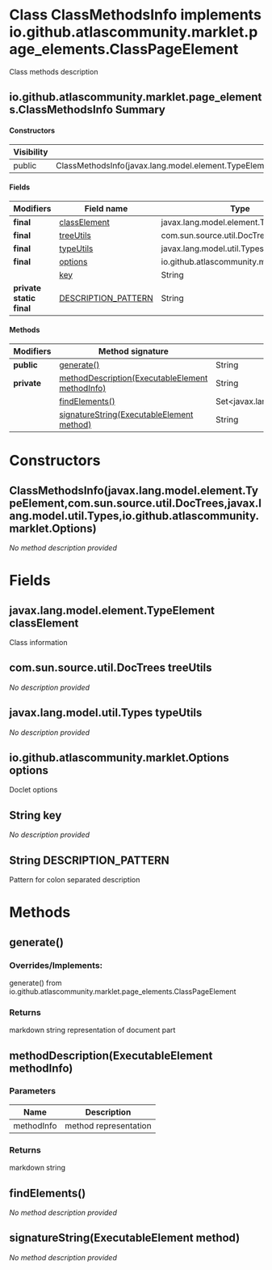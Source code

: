 Class ClassMethodsInfo implements io.github.atlascommunity.marklet.page_elements.ClassPageElement
=================================================================================================
Class methods description

io.github.atlascommunity.marklet.page_elements.ClassMethodsInfo Summary
-------
#### Constructors
| Visibility | Signature                                                                                                                                                |
| ---------- | -------------------------------------------------------------------------------------------------------------------------------------------------------- |
| public     | ClassMethodsInfo(javax.lang.model.element.TypeElement,com.sun.source.util.DocTrees,javax.lang.model.util.Types,io.github.atlascommunity.marklet.Options) |
#### Fields
| Modifiers                | Field name                                                     | Type                                     |
| ------------------------ | -------------------------------------------------------------- | ---------------------------------------- |
| **final**                | [classElement](#javaxlangmodelelementtypeelement-classelement) | javax.lang.model.element.TypeElement     |
| **final**                | [treeUtils](#comsunsourceutildoctrees-treeutils)               | com.sun.source.util.DocTrees             |
| **final**                | [typeUtils](#javaxlangmodelutiltypes-typeutils)                | javax.lang.model.util.Types              |
| **final**                | [options](#iogithubatlascommunitymarkletoptions-options)       | io.github.atlascommunity.marklet.Options |
|                          | [key](#javalangstring-key)                                     | String                                   |
| **private static final** | [DESCRIPTION_PATTERN](#javalangstring-description_pattern)     | String                                   |
#### Methods
| Modifiers   | Method signature                                                                                  | Return type                                     |
| ----------- | ------------------------------------------------------------------------------------------------- | ----------------------------------------------- |
| **public**  | [generate()](#generate)                                                                           | String                                          |
| **private** | [methodDescription(ExecutableElement methodInfo)](#methoddescriptionexecutableelement-methodinfo) | String                                          |
|             | [findElements()](#findelements)                                                                   | Set<javax.lang.model.element.ExecutableElement> |
|             | [signatureString(ExecutableElement method)](#signaturestringexecutableelement-method)             | String                                          |

Constructors
============
ClassMethodsInfo(javax.lang.model.element.TypeElement,com.sun.source.util.DocTrees,javax.lang.model.util.Types,io.github.atlascommunity.marklet.Options)
--------------------------------------------------------------------------------------------------------------------------------------------------------
*No method description provided*


Fields
======
javax.lang.model.element.TypeElement classElement
-------------------------------------------------
Class information


com.sun.source.util.DocTrees treeUtils
--------------------------------------
*No description provided*


javax.lang.model.util.Types typeUtils
-------------------------------------
*No description provided*


io.github.atlascommunity.marklet.Options options
------------------------------------------------
Doclet options


String key
--------------------
*No description provided*


String DESCRIPTION_PATTERN
------------------------------------
Pattern for colon separated description


Methods
=======
generate()
----------
### Overrides/Implements:
generate() from io.github.atlascommunity.marklet.page_elements.ClassPageElement



### Returns

markdown string representation of document part


methodDescription(ExecutableElement methodInfo)
-----------------------------------------------


### Parameters

| Name       | Description           |
| ---------- | --------------------- |
| methodInfo | method representation |

### Returns

markdown string


findElements()
--------------
*No method description provided*


signatureString(ExecutableElement method)
-----------------------------------------
*No method description provided*


